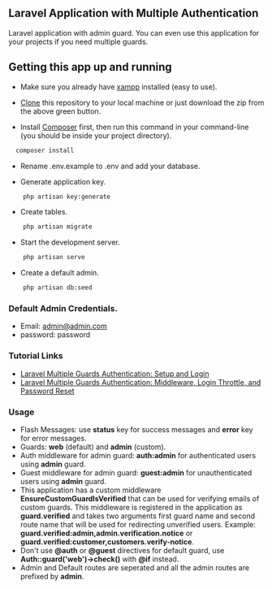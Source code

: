 ## Laravel Application with Multiple Authentication
Laravel application with admin guard. You can even use this application for your projects if you need multiple guards.

## Getting this app up and running

- Make sure you already have [xampp](https://www.apachefriends.org/index.html) installed (easy to use).

- [Clone](https://github.com/SagarMaheshwary/laravel-multiauth.git) this repository to your local machine or just download the zip from the above green button.

- Install [Composer](https://getcomposer.org/download) first, then run this command in your command-line (you should be inside your project directory). 
```bash
  composer install
```

- Rename .env.example to .env and add your database.

- Generate application key.

```bash
    php artisan key:generate
```

- Create tables.

```bash
    php artisan migrate
```

- Start the development server.

```bash
    php artisan serve
```

- Create a default admin.

```bash
    php artisan db:seed
```

### Default Admin Credentials.
- Email: admin@admin.com
- password: password

### Tutorial Links
- [Laravel Multiple Guards Authentication: Setup and Login](https://medium.com/@sagarmaheshwary31/laravel-multiple-guards-authentication-setup-and-login-2761564da986)
- [Laravel Multiple Guards Authentication: Middleware, Login Throttle, and Password Reset](https://medium.com/@sagarmaheshwary31/laravel-multiple-guards-authentication-middleware-login-throttle-and-password-reset-a822e26f15ac)

### Usage
- Flash Messages: use **status** key for success messages and **error** key for error messages.
- Guards: **web** (default) and **admin** (custom).
- Auth middleware for admin guard: **auth:admin** for authenticated users using **admin** guard.
- Guest middleware for admin guard: **guest:admin** for unauthenticated users using **admin** guard.
- This application has a custom middleware **EnsureCustomGuardIsVerified** that can be used for verifying emails of custom guards. This middleware is registered in the application as **guard.verified** and takes two arguments first guard name and second route name that will be used for redirecting unverified users. Example: **guard.verified:admin,admin.verification.notice** or **guard.verified:customer,customers.verify-notice**.
- Don't use **@auth** or **@guest** directives for default guard, use **Auth::guard('web')->check()** with **@if** instead.
- Admin and Default routes are seperated and all the admin routes are prefixed by **admin**.
